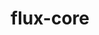 ---
title: "flux-core"
layout: cache
categories: [package, develop]
meta: {"compilers": ["gcc@11.4.0", "gcc@7.5.0", "intel-oneapi-compilers@2025.1.0"], "num_specs": 146, "num_specs_by_stack": {"e4s-neoverse-v2": 43, "e4s-oneapi": 23, "radiuss": 21, "root": 146}, "oss": ["ubuntu18.04", "ubuntu22.04"], "platforms": ["linux"], "stacks": ["e4s-neoverse-v2", "e4s-oneapi", "radiuss", "root"], "targets": ["neoverse_v2", "x86_64_v3"], "versions": ["0.67.0", "0.73.0"]}
spec_details: [{"compiler": "gcc@7.5.0", "hash": "36drjcmnqvcwl3leoaxb6fqsup5ztoaw", "os": "ubuntu18.04", "platform": "linux", "size": "-", "stacks": ["radiuss", "root"], "target": "x86_64_v3", "variants": ["build_system=autotools", "~cuda", "~docs", "~security"], "versions": ["0.73.0"]}, {"compiler": "intel-oneapi-compilers@2025.1.0", "hash": "3e2woq3dtxet4jrhaxc2lbra5635wmp7", "os": "ubuntu22.04", "platform": "linux", "size": "-", "stacks": ["e4s-oneapi", "root"], "target": "x86_64_v3", "variants": ["build_system=autotools", "~cuda", "~docs", "~security"], "versions": ["0.73.0"]}, {"compiler": "gcc@11.4.0", "hash": "3gmo434ic75jkuehut3kya5m23fywohe", "os": "ubuntu22.04", "platform": "linux", "size": "-", "stacks": ["e4s-neoverse-v2", "root"], "target": "neoverse_v2", "variants": ["build_system=autotools", "~cuda", "~docs", "~security"], "versions": ["0.67.0"]}, {"compiler": "gcc@7.5.0", "hash": "3lrxhfabhxw4qroyquy7jocimnsfurzv", "os": "ubuntu18.04", "platform": "linux", "size": "-", "stacks": ["radiuss", "root"], "target": "x86_64_v3", "variants": ["build_system=autotools", "~cuda", "~docs", "~security"], "versions": ["0.73.0"]}, {"compiler": "gcc@11.4.0", "hash": "3lveb4xjgemgldgux7vkmmlkuzqaoq6q", "os": "ubuntu22.04", "platform": "linux", "size": "-", "stacks": ["root"], "target": "x86_64_v3", "variants": ["build_system=autotools", "~cuda", "~docs", "~security"], "versions": ["0.73.0"]}, {"compiler": "gcc@11.4.0", "hash": "3srimfy3fcghbafdqdqnn7nnsntsa33y", "os": "ubuntu22.04", "platform": "linux", "size": "-", "stacks": ["root"], "target": "x86_64_v3", "variants": ["build_system=autotools", "+cuda", "~docs", "~security"], "versions": ["0.73.0"]}, {"compiler": "gcc@7.5.0", "hash": "3ymx4ymo53tf7lsawz7zluocqtllscfm", "os": "ubuntu18.04", "platform": "linux", "size": "-", "stacks": ["radiuss", "root"], "target": "x86_64_v3", "variants": ["build_system=autotools", "~cuda", "~docs", "~security"], "versions": ["0.73.0"]}, {"compiler": "gcc@7.5.0", "hash": "3yxuybqw2rpggtc4u63az7bs6dtph7xg", "os": "ubuntu18.04", "platform": "linux", "size": "-", "stacks": ["radiuss", "root"], "target": "x86_64_v3", "variants": ["build_system=autotools", "~cuda", "~docs", "~security"], "versions": ["0.67.0"]}, {"compiler": "gcc@11.4.0", "hash": "44lgraibinadorr57i4x4ln2xf2jqt7k", "os": "ubuntu22.04", "platform": "linux", "size": "-", "stacks": ["root"], "target": "x86_64_v3", "variants": ["build_system=autotools", "~cuda", "~docs", "~security"], "versions": ["0.67.0"]}, {"compiler": "gcc@11.4.0", "hash": "4brbmazvocknk3ggdss2fm2fd4rpp6d4", "os": "ubuntu22.04", "platform": "linux", "size": "-", "stacks": ["e4s-neoverse-v2", "root"], "target": "neoverse_v2", "variants": ["build_system=autotools", "~cuda", "~docs", "~security"], "versions": ["0.67.0"]}, {"compiler": "intel-oneapi-compilers@2025.1.0", "hash": "4myoymcr32heowqhs67j4f2mrdysj3ye", "os": "ubuntu22.04", "platform": "linux", "size": "-", "stacks": ["e4s-oneapi", "root"], "target": "x86_64_v3", "variants": ["build_system=autotools", "~cuda", "~docs", "~security"], "versions": ["0.73.0"]}, {"compiler": "gcc@7.5.0", "hash": "4nq4oifqdijy4m3dmatfkmkai6vewi4g", "os": "ubuntu18.04", "platform": "linux", "size": "-", "stacks": ["radiuss", "root"], "target": "x86_64_v3", "variants": ["build_system=autotools", "~cuda", "~docs", "~security"], "versions": ["0.73.0"]}, {"compiler": "gcc@11.4.0", "hash": "4viksr53dgp4i4uvoqi4rjimp374auzf", "os": "ubuntu22.04", "platform": "linux", "size": "-", "stacks": ["e4s-neoverse-v2", "root"], "target": "neoverse_v2", "variants": ["build_system=autotools", "~cuda", "~docs", "~security"], "versions": ["0.67.0"]}, {"compiler": "gcc@11.4.0", "hash": "57pe5efrmwiferoyobbcssp23ukbvktj", "os": "ubuntu22.04", "platform": "linux", "size": "-", "stacks": ["root"], "target": "x86_64_v3", "variants": ["build_system=autotools", "~cuda", "~docs", "~security"], "versions": ["0.73.0"]}, {"compiler": "gcc@7.5.0", "hash": "5i6fhf4lsb75lsdmuegqq4dpmay3jvcx", "os": "ubuntu18.04", "platform": "linux", "size": "-", "stacks": ["radiuss", "root"], "target": "x86_64_v3", "variants": ["build_system=autotools", "~cuda", "~docs", "~security"], "versions": ["0.73.0"]}, {"compiler": "gcc@11.4.0", "hash": "5pag7gbztz4qrefvqw5tl7k2fmw34kox", "os": "ubuntu22.04", "platform": "linux", "size": "-", "stacks": ["e4s-neoverse-v2", "root"], "target": "neoverse_v2", "variants": ["build_system=autotools", "+cuda", "~docs", "~security"], "versions": ["0.73.0"]}, {"compiler": "intel-oneapi-compilers@2025.1.0", "hash": "5pz4d2ykyc7zto5w6dz55tq5ciwts3j6", "os": "ubuntu22.04", "platform": "linux", "size": "-", "stacks": ["e4s-oneapi", "root"], "target": "x86_64_v3", "variants": ["build_system=autotools", "~cuda", "~docs", "~security"], "versions": ["0.67.0"]}, {"compiler": "gcc@11.4.0", "hash": "65vx2np2bvdj5urb7nodyo5n4nehbjst", "os": "ubuntu22.04", "platform": "linux", "size": "-", "stacks": ["e4s-neoverse-v2", "root"], "target": "neoverse_v2", "variants": ["build_system=autotools", "~cuda", "~docs", "~security"], "versions": ["0.67.0"]}, {"compiler": "gcc@11.4.0", "hash": "67hgjyr36p5nmfgk6llx7v3urm5yhhrn", "os": "ubuntu22.04", "platform": "linux", "size": "-", "stacks": ["root"], "target": "x86_64_v3", "variants": ["build_system=autotools", "~cuda", "~docs", "~security"], "versions": ["0.73.0"]}, {"compiler": "gcc@11.4.0", "hash": "6uictk2ax7aigwuar22sp3fki3b35weo", "os": "ubuntu22.04", "platform": "linux", "size": "-", "stacks": ["e4s-neoverse-v2", "root"], "target": "neoverse_v2", "variants": ["build_system=autotools", "~cuda", "~docs", "~security"], "versions": ["0.67.0"]}, {"compiler": "gcc@11.4.0", "hash": "7droiuvyrk55jfz34zrxpsqbdhaaxwzs", "os": "ubuntu22.04", "platform": "linux", "size": "-", "stacks": ["root"], "target": "x86_64_v3", "variants": ["build_system=autotools", "~cuda", "~docs", "~security"], "versions": ["0.73.0"]}, {"compiler": "gcc@7.5.0", "hash": "7jz6bjkjqyqo2yyu4f7oti4rqnykrngr", "os": "ubuntu18.04", "platform": "linux", "size": "-", "stacks": ["radiuss", "root"], "target": "x86_64_v3", "variants": ["build_system=autotools", "~cuda", "~docs", "~security"], "versions": ["0.67.0"]}, {"compiler": "gcc@11.4.0", "hash": "7qdaj2cpxpk3eyraj3njxzmhsdjmn7ts", "os": "ubuntu22.04", "platform": "linux", "size": "-", "stacks": ["root"], "target": "x86_64_v3", "variants": ["build_system=autotools", "~cuda", "~docs", "~security"], "versions": ["0.73.0"]}, {"compiler": "gcc@11.4.0", "hash": "7rofo5gxzmjrutl34jazqaddqtxa55dn", "os": "ubuntu22.04", "platform": "linux", "size": "-", "stacks": ["e4s-neoverse-v2", "root"], "target": "neoverse_v2", "variants": ["build_system=autotools", "~cuda", "~docs", "~security"], "versions": ["0.67.0"]}, {"compiler": "gcc@11.4.0", "hash": "al7vpkaqxt3sxjzu6kx4rksztp3gi3yf", "os": "ubuntu22.04", "platform": "linux", "size": "-", "stacks": ["e4s-neoverse-v2", "root"], "target": "neoverse_v2", "variants": ["build_system=autotools", "+cuda", "~docs", "~security"], "versions": ["0.73.0"]}, {"compiler": "gcc@11.4.0", "hash": "aqxs7dryfmdnwbmlyvo5fqc3i3a6gaei", "os": "ubuntu22.04", "platform": "linux", "size": "-", "stacks": ["root"], "target": "x86_64_v3", "variants": ["build_system=autotools", "~cuda", "~docs", "~security"], "versions": ["0.67.0"]}, {"compiler": "gcc@11.4.0", "hash": "arimwocscnkbuyjq7ubv3g25t23cc2ql", "os": "ubuntu22.04", "platform": "linux", "size": "-", "stacks": ["root"], "target": "x86_64_v3", "variants": ["build_system=autotools", "+cuda", "~docs", "~security"], "versions": ["0.73.0"]}, {"compiler": "gcc@7.5.0", "hash": "b7lc7mprjfmurmc4nuponwyyptagbokx", "os": "ubuntu18.04", "platform": "linux", "size": "-", "stacks": ["radiuss", "root"], "target": "x86_64_v3", "variants": ["build_system=autotools", "~cuda", "~docs", "~security"], "versions": ["0.73.0"]}, {"compiler": "gcc@11.4.0", "hash": "bf7jsqeiwemrjok3os22d36ortdc2von", "os": "ubuntu22.04", "platform": "linux", "size": "-", "stacks": ["root"], "target": "x86_64_v3", "variants": ["build_system=autotools", "+cuda", "~docs", "~security"], "versions": ["0.73.0"]}, {"compiler": "intel-oneapi-compilers@2025.1.0", "hash": "bzmbkanlxkc6izx5uumu27v3u7cis2iz", "os": "ubuntu22.04", "platform": "linux", "size": "-", "stacks": ["e4s-oneapi", "root"], "target": "x86_64_v3", "variants": ["build_system=autotools", "~cuda", "~docs", "~security"], "versions": ["0.73.0"]}, {"compiler": "gcc@11.4.0", "hash": "c7fmkwbqvno7x3nzwnhjk4nwjedc6iyi", "os": "ubuntu22.04", "platform": "linux", "size": "-", "stacks": ["root"], "target": "x86_64_v3", "variants": ["build_system=autotools", "~cuda", "~docs", "~security"], "versions": ["0.73.0"]}, {"compiler": "intel-oneapi-compilers@2025.1.0", "hash": "ceoihals4gs6cb43fjnh4j6w4oib3oos", "os": "ubuntu22.04", "platform": "linux", "size": "-", "stacks": ["e4s-oneapi", "root"], "target": "x86_64_v3", "variants": ["build_system=autotools", "~cuda", "~docs", "~security"], "versions": ["0.67.0"]}, {"compiler": "gcc@11.4.0", "hash": "cp7i4rhl2wnsuobmonhal46b65ruvyfj", "os": "ubuntu22.04", "platform": "linux", "size": "-", "stacks": ["e4s-neoverse-v2", "root"], "target": "neoverse_v2", "variants": ["build_system=autotools", "+cuda", "~docs", "~security"], "versions": ["0.73.0"]}, {"compiler": "intel-oneapi-compilers@2025.1.0", "hash": "ctp7v2jizq2zantr3u4cq7on2whgjime", "os": "ubuntu22.04", "platform": "linux", "size": "-", "stacks": ["e4s-oneapi", "root"], "target": "x86_64_v3", "variants": ["build_system=autotools", "~cuda", "~docs", "~security"], "versions": ["0.73.0"]}, {"compiler": "gcc@11.4.0", "hash": "cvowkw33d3gnb5bb55cvd7vd7h6ha75v", "os": "ubuntu22.04", "platform": "linux", "size": "-", "stacks": ["e4s-neoverse-v2", "root"], "target": "neoverse_v2", "variants": ["build_system=autotools", "+cuda", "~docs", "~security"], "versions": ["0.73.0"]}, {"compiler": "gcc@11.4.0", "hash": "cwlpnitx6xzbiqfw5bkk4e6habgec4lq", "os": "ubuntu22.04", "platform": "linux", "size": "-", "stacks": ["e4s-neoverse-v2", "root"], "target": "neoverse_v2", "variants": ["build_system=autotools", "+cuda", "~docs", "~security"], "versions": ["0.73.0"]}, {"compiler": "gcc@11.4.0", "hash": "cxaiefmm7naf674xomemz5wvwsjt7nhw", "os": "ubuntu22.04", "platform": "linux", "size": "-", "stacks": ["e4s-neoverse-v2", "root"], "target": "neoverse_v2", "variants": ["build_system=autotools", "+cuda", "~docs", "~security"], "versions": ["0.73.0"]}, {"compiler": "intel-oneapi-compilers@2025.1.0", "hash": "czckzx6upk67hidldp52rvhnnt5uqhqt", "os": "ubuntu22.04", "platform": "linux", "size": "-", "stacks": ["e4s-oneapi", "root"], "target": "x86_64_v3", "variants": ["build_system=autotools", "~cuda", "~docs", "~security"], "versions": ["0.73.0"]}, {"compiler": "gcc@11.4.0", "hash": "d4uckkchavhfm4jxdi34ixlzdxvypuxt", "os": "ubuntu22.04", "platform": "linux", "size": "-", "stacks": ["root"], "target": "x86_64_v3", "variants": ["build_system=autotools", "~cuda", "~docs", "~security"], "versions": ["0.73.0"]}, {"compiler": "gcc@11.4.0", "hash": "dljcp4th3ftmjsctd5elshq6al5b7ads", "os": "ubuntu22.04", "platform": "linux", "size": "-", "stacks": ["e4s-neoverse-v2", "root"], "target": "neoverse_v2", "variants": ["build_system=autotools", "+cuda", "~docs", "~security"], "versions": ["0.73.0"]}, {"compiler": "gcc@7.5.0", "hash": "dlrze3esc7qg6amr3dgpkzx3ejr45zo7", "os": "ubuntu18.04", "platform": "linux", "size": "-", "stacks": ["radiuss", "root"], "target": "x86_64_v3", "variants": ["build_system=autotools", "~cuda", "~docs", "~security"], "versions": ["0.73.0"]}, {"compiler": "gcc@11.4.0", "hash": "dvgurbniydjvq7erivhwohg625pq4a63", "os": "ubuntu22.04", "platform": "linux", "size": "-", "stacks": ["root"], "target": "x86_64_v3", "variants": ["build_system=autotools", "+cuda", "~docs", "~security"], "versions": ["0.73.0"]}, {"compiler": "gcc@11.4.0", "hash": "dyvsxpq2zc66xegloik3s6usjumtq67t", "os": "ubuntu22.04", "platform": "linux", "size": "-", "stacks": ["e4s-neoverse-v2", "root"], "target": "neoverse_v2", "variants": ["build_system=autotools", "+cuda", "~docs", "~security"], "versions": ["0.73.0"]}, {"compiler": "gcc@11.4.0", "hash": "dzqgtuynllusyfxrs6ckbnoeir622o7e", "os": "ubuntu22.04", "platform": "linux", "size": "-", "stacks": ["root"], "target": "x86_64_v3", "variants": ["build_system=autotools", "~cuda", "~docs", "~security"], "versions": ["0.73.0"]}, {"compiler": "intel-oneapi-compilers@2025.1.0", "hash": "e52ysoejag3mmcgvuzwg2grluu2mzult", "os": "ubuntu22.04", "platform": "linux", "size": "-", "stacks": ["e4s-oneapi", "root"], "target": "x86_64_v3", "variants": ["build_system=autotools", "~cuda", "~docs", "~security"], "versions": ["0.73.0"]}, {"compiler": "gcc@11.4.0", "hash": "e5rpgm56mgwczmxpyvr2opwpfo7m6erw", "os": "ubuntu22.04", "platform": "linux", "size": "-", "stacks": ["root"], "target": "x86_64_v3", "variants": ["build_system=autotools", "~cuda", "~docs", "~security"], "versions": ["0.67.0"]}, {"compiler": "gcc@11.4.0", "hash": "eeommtgawexwuons3bgfjscstqeqmai4", "os": "ubuntu22.04", "platform": "linux", "size": "-", "stacks": ["e4s-neoverse-v2", "root"], "target": "neoverse_v2", "variants": ["build_system=autotools", "+cuda", "~docs", "~security"], "versions": ["0.67.0"]}, {"compiler": "intel-oneapi-compilers@2025.1.0", "hash": "erygqhkndr6h4zbzhhzcmfhjuvjwiakr", "os": "ubuntu22.04", "platform": "linux", "size": "-", "stacks": ["e4s-oneapi", "root"], "target": "x86_64_v3", "variants": ["build_system=autotools", "~cuda", "~docs", "~security"], "versions": ["0.73.0"]}, {"compiler": "gcc@11.4.0", "hash": "fvmsgn22qsdo5yedqq7szxbj5jvcbxlw", "os": "ubuntu22.04", "platform": "linux", "size": "-", "stacks": ["root"], "target": "x86_64_v3", "variants": ["build_system=autotools", "~cuda", "~docs", "~security"], "versions": ["0.67.0"]}, {"compiler": "gcc@11.4.0", "hash": "g2sudm2igzg3lhl7mc7rrqk7ypq4rptm", "os": "ubuntu22.04", "platform": "linux", "size": "-", "stacks": ["root"], "target": "x86_64_v3", "variants": ["build_system=autotools", "~cuda", "~docs", "~security"], "versions": ["0.67.0"]}, {"compiler": "gcc@11.4.0", "hash": "g5kapq6vxiqj3u5erjtpazeid6r6wdkp", "os": "ubuntu22.04", "platform": "linux", "size": "-", "stacks": ["e4s-neoverse-v2", "root"], "target": "neoverse_v2", "variants": ["build_system=autotools", "+cuda", "~docs", "~security"], "versions": ["0.73.0"]}, {"compiler": "gcc@7.5.0", "hash": "g5zz3ovcw44wty5khntzon6y6na4zy23", "os": "ubuntu18.04", "platform": "linux", "size": "-", "stacks": ["radiuss", "root"], "target": "x86_64_v3", "variants": ["build_system=autotools", "~cuda", "~docs", "~security"], "versions": ["0.73.0"]}, {"compiler": "gcc@11.4.0", "hash": "gnyldryohu25ie2opkkvqlp2hqt3piir", "os": "ubuntu22.04", "platform": "linux", "size": "-", "stacks": ["root"], "target": "x86_64_v3", "variants": ["build_system=autotools", "~cuda", "~docs", "~security"], "versions": ["0.73.0"]}, {"compiler": "gcc@11.4.0", "hash": "gqsd5xkzkksbcncfpfotadgvp5ayjcdb", "os": "ubuntu22.04", "platform": "linux", "size": "-", "stacks": ["root"], "target": "x86_64_v3", "variants": ["build_system=autotools", "~cuda", "~docs", "~security"], "versions": ["0.73.0"]}, {"compiler": "gcc@11.4.0", "hash": "h7x3hgaq2ldvn2rqxu2jymips3kspyfb", "os": "ubuntu22.04", "platform": "linux", "size": "-", "stacks": ["e4s-neoverse-v2", "root"], "target": "neoverse_v2", "variants": ["build_system=autotools", "~cuda", "~docs", "~security"], "versions": ["0.67.0"]}, {"compiler": "gcc@11.4.0", "hash": "hergf5zya4g6ink7mqredr4vd5nxrvcz", "os": "ubuntu22.04", "platform": "linux", "size": "-", "stacks": ["root"], "target": "x86_64_v3", "variants": ["build_system=autotools", "+cuda", "~docs", "~security"], "versions": ["0.73.0"]}, {"compiler": "gcc@11.4.0", "hash": "hlnpiokqnrvnurvli5kyewyj3ht6zeuh", "os": "ubuntu22.04", "platform": "linux", "size": "-", "stacks": ["e4s-neoverse-v2", "root"], "target": "neoverse_v2", "variants": ["build_system=autotools", "+cuda", "~docs", "~security"], "versions": ["0.73.0"]}, {"compiler": "gcc@11.4.0", "hash": "hmfh37oit3e446cei5fxqxvecqi7l6vl", "os": "ubuntu22.04", "platform": "linux", "size": "-", "stacks": ["root"], "target": "x86_64_v3", "variants": ["build_system=autotools", "~cuda", "~docs", "~security"], "versions": ["0.67.0"]}, {"compiler": "gcc@11.4.0", "hash": "hn6makxxhiiiviq44lphgdwuqyklitoe", "os": "ubuntu22.04", "platform": "linux", "size": "-", "stacks": ["root"], "target": "x86_64_v3", "variants": ["build_system=autotools", "+cuda", "~docs", "~security"], "versions": ["0.73.0"]}, {"compiler": "gcc@11.4.0", "hash": "hxbr2o4mftvgpydur7ejj3foof325puk", "os": "ubuntu22.04", "platform": "linux", "size": "-", "stacks": ["e4s-neoverse-v2", "root"], "target": "neoverse_v2", "variants": ["build_system=autotools", "~cuda", "~docs", "~security"], "versions": ["0.67.0"]}, {"compiler": "gcc@11.4.0", "hash": "iduaomtse75sdypj5u73zdiwztf4zwng", "os": "ubuntu22.04", "platform": "linux", "size": "-", "stacks": ["root"], "target": "x86_64_v3", "variants": ["build_system=autotools", "~cuda", "~docs", "~security"], "versions": ["0.73.0"]}, {"compiler": "gcc@11.4.0", "hash": "iglfo5bwiyurzkcoosvyusrb6dpecowt", "os": "ubuntu22.04", "platform": "linux", "size": "-", "stacks": ["e4s-neoverse-v2", "root"], "target": "neoverse_v2", "variants": ["build_system=autotools", "~cuda", "~docs", "~security"], "versions": ["0.67.0"]}, {"compiler": "gcc@11.4.0", "hash": "ijavv46ybtdncyyhm4ozrj2ifkb2jhmv", "os": "ubuntu22.04", "platform": "linux", "size": "-", "stacks": ["e4s-neoverse-v2", "root"], "target": "neoverse_v2", "variants": ["build_system=autotools", "~cuda", "~docs", "~security"], "versions": ["0.67.0"]}, {"compiler": "gcc@11.4.0", "hash": "il7rszsdsewgl2rkmwozgj7fvaxscauu", "os": "ubuntu22.04", "platform": "linux", "size": "-", "stacks": ["e4s-neoverse-v2", "root"], "target": "neoverse_v2", "variants": ["build_system=autotools", "+cuda", "~docs", "~security"], "versions": ["0.67.0"]}, {"compiler": "gcc@11.4.0", "hash": "isz2jxwr5muk5itpmdznnrfxkt7woutu", "os": "ubuntu22.04", "platform": "linux", "size": "-", "stacks": ["e4s-neoverse-v2", "root"], "target": "neoverse_v2", "variants": ["build_system=autotools", "+cuda", "~docs", "~security"], "versions": ["0.73.0"]}, {"compiler": "gcc@11.4.0", "hash": "jchv2aqo7kmq5nn3ajjkubzytiqo2tdm", "os": "ubuntu22.04", "platform": "linux", "size": "-", "stacks": ["e4s-neoverse-v2", "root"], "target": "neoverse_v2", "variants": ["build_system=autotools", "~cuda", "~docs", "~security"], "versions": ["0.67.0"]}, {"compiler": "gcc@11.4.0", "hash": "jqilnna77s2ekewb3ccu6wjfh2wgb6k3", "os": "ubuntu22.04", "platform": "linux", "size": "-", "stacks": ["e4s-neoverse-v2", "root"], "target": "neoverse_v2", "variants": ["build_system=autotools", "~cuda", "~docs", "~security"], "versions": ["0.67.0"]}, {"compiler": "gcc@11.4.0", "hash": "jw67mlnkjwtyigs7i6q3z6yuna2x24wp", "os": "ubuntu22.04", "platform": "linux", "size": "-", "stacks": ["root"], "target": "x86_64_v3", "variants": ["build_system=autotools", "+cuda", "~docs", "~security"], "versions": ["0.73.0"]}, {"compiler": "gcc@7.5.0", "hash": "jwayabmwzmzaoofqdespyhejth2kpt53", "os": "ubuntu18.04", "platform": "linux", "size": "-", "stacks": ["radiuss", "root"], "target": "x86_64_v3", "variants": ["build_system=autotools", "~cuda", "~docs", "~security"], "versions": ["0.73.0"]}, {"compiler": "intel-oneapi-compilers@2025.1.0", "hash": "ka6ttletljjf2vnpr7rvzrwtuzxcuuxa", "os": "ubuntu22.04", "platform": "linux", "size": "-", "stacks": ["e4s-oneapi", "root"], "target": "x86_64_v3", "variants": ["build_system=autotools", "~cuda", "~docs", "~security"], "versions": ["0.73.0"]}, {"compiler": "gcc@11.4.0", "hash": "kchyw26gojw36sv7uc34ldjrgafezlpw", "os": "ubuntu22.04", "platform": "linux", "size": "-", "stacks": ["e4s-neoverse-v2", "root"], "target": "neoverse_v2", "variants": ["build_system=autotools", "~cuda", "~docs", "~security"], "versions": ["0.67.0"]}, {"compiler": "gcc@11.4.0", "hash": "kpgtcalsi3rvha36pbrxvtpdyrb2pmfp", "os": "ubuntu22.04", "platform": "linux", "size": "-", "stacks": ["e4s-neoverse-v2", "root"], "target": "neoverse_v2", "variants": ["build_system=autotools", "+cuda", "~docs", "~security"], "versions": ["0.67.0"]}, {"compiler": "gcc@11.4.0", "hash": "krqjcijuvsae3fy5g762oglcoembln5u", "os": "ubuntu22.04", "platform": "linux", "size": "-", "stacks": ["root"], "target": "x86_64_v3", "variants": ["build_system=autotools", "+cuda", "~docs", "~security"], "versions": ["0.73.0"]}, {"compiler": "gcc@11.4.0", "hash": "ksdpm2enhzmcfhmyeudjgkqobgoofkhn", "os": "ubuntu22.04", "platform": "linux", "size": "-", "stacks": ["root"], "target": "x86_64_v3", "variants": ["build_system=autotools", "~cuda", "~docs", "~security"], "versions": ["0.67.0"]}, {"compiler": "gcc@7.5.0", "hash": "kvgod6m3fpmg7g757gqme2ocfysapp4y", "os": "ubuntu18.04", "platform": "linux", "size": "-", "stacks": ["radiuss", "root"], "target": "x86_64_v3", "variants": ["build_system=autotools", "~cuda", "~docs", "~security"], "versions": ["0.73.0"]}, {"compiler": "intel-oneapi-compilers@2025.1.0", "hash": "l75dpyys5ir4vm4zawecokgv6wtm53id", "os": "ubuntu22.04", "platform": "linux", "size": "-", "stacks": ["e4s-oneapi", "root"], "target": "x86_64_v3", "variants": ["build_system=autotools", "~cuda", "~docs", "~security"], "versions": ["0.73.0"]}, {"compiler": "intel-oneapi-compilers@2025.1.0", "hash": "ldfdr5ksgivgivyr7ojdaybaeumntmty", "os": "ubuntu22.04", "platform": "linux", "size": "-", "stacks": ["e4s-oneapi", "root"], "target": "x86_64_v3", "variants": ["build_system=autotools", "~cuda", "~docs", "~security"], "versions": ["0.73.0"]}, {"compiler": "gcc@7.5.0", "hash": "lka7hiqfr765osx7lehcwf7yufa2554n", "os": "ubuntu18.04", "platform": "linux", "size": "-", "stacks": ["radiuss", "root"], "target": "x86_64_v3", "variants": ["build_system=autotools", "~cuda", "~docs", "~security"], "versions": ["0.73.0"]}, {"compiler": "gcc@11.4.0", "hash": "lkkrc7k2rdzzj2tghavv7ae6g5tgohb4", "os": "ubuntu22.04", "platform": "linux", "size": "-", "stacks": ["e4s-neoverse-v2", "root"], "target": "neoverse_v2", "variants": ["build_system=autotools", "+cuda", "~docs", "~security"], "versions": ["0.73.0"]}, {"compiler": "gcc@11.4.0", "hash": "lvm36wi57dwrgljifxu46uyvh3quiwke", "os": "ubuntu22.04", "platform": "linux", "size": "-", "stacks": ["root"], "target": "x86_64_v3", "variants": ["build_system=autotools", "+cuda", "~docs", "~security"], "versions": ["0.73.0"]}, {"compiler": "gcc@7.5.0", "hash": "lwyyvc5qpjj3iwoufneqsoldmaqwdszy", "os": "ubuntu18.04", "platform": "linux", "size": "-", "stacks": ["radiuss", "root"], "target": "x86_64_v3", "variants": ["build_system=autotools", "~cuda", "~docs", "~security"], "versions": ["0.73.0"]}, {"compiler": "gcc@11.4.0", "hash": "m3wbknmtkztaclfbh3auvdd2pyxpt5uk", "os": "ubuntu22.04", "platform": "linux", "size": "-", "stacks": ["e4s-neoverse-v2", "root"], "target": "neoverse_v2", "variants": ["build_system=autotools", "~cuda", "~docs", "~security"], "versions": ["0.67.0"]}, {"compiler": "gcc@11.4.0", "hash": "mgrnnawzzlctpx64urycdmb4inomjfuw", "os": "ubuntu22.04", "platform": "linux", "size": "-", "stacks": ["e4s-neoverse-v2", "root"], "target": "neoverse_v2", "variants": ["build_system=autotools", "+cuda", "~docs", "~security"], "versions": ["0.73.0"]}, {"compiler": "gcc@11.4.0", "hash": "mquxycikeafhkoqcxodvvzqrc3syds6v", "os": "ubuntu22.04", "platform": "linux", "size": "-", "stacks": ["root"], "target": "x86_64_v3", "variants": ["build_system=autotools", "~cuda", "~docs", "~security"], "versions": ["0.67.0"]}, {"compiler": "gcc@11.4.0", "hash": "mvbjyx6s2wfd4tngkmynwejz2r5bt3gy", "os": "ubuntu22.04", "platform": "linux", "size": "-", "stacks": ["root"], "target": "x86_64_v3", "variants": ["build_system=autotools", "~cuda", "~docs", "~security"], "versions": ["0.67.0"]}, {"compiler": "gcc@11.4.0", "hash": "n7xzkg727rw7xykxzyq7p3v2mlogbpg4", "os": "ubuntu22.04", "platform": "linux", "size": "-", "stacks": ["e4s-neoverse-v2", "root"], "target": "neoverse_v2", "variants": ["build_system=autotools", "~cuda", "~docs", "~security"], "versions": ["0.67.0"]}, {"compiler": "gcc@11.4.0", "hash": "nfgtfedzvvs2q7wxmfidtxagoztdbmpl", "os": "ubuntu22.04", "platform": "linux", "size": "-", "stacks": ["e4s-neoverse-v2", "root"], "target": "neoverse_v2", "variants": ["build_system=autotools", "~cuda", "~docs", "~security"], "versions": ["0.67.0"]}, {"compiler": "intel-oneapi-compilers@2025.1.0", "hash": "nfwc6kdbdeyrzsnqudmhyszqcu3rczcx", "os": "ubuntu22.04", "platform": "linux", "size": "-", "stacks": ["e4s-oneapi", "root"], "target": "x86_64_v3", "variants": ["build_system=autotools", "~cuda", "~docs", "~security"], "versions": ["0.73.0"]}, {"compiler": "gcc@11.4.0", "hash": "nir4zlgp3z6u2jdiz5pmyp752ywibu2t", "os": "ubuntu22.04", "platform": "linux", "size": "-", "stacks": ["root"], "target": "x86_64_v3", "variants": ["build_system=autotools", "+cuda", "~docs", "~security"], "versions": ["0.67.0"]}, {"compiler": "gcc@7.5.0", "hash": "nlufnzb7slk57od7zvogfp4eyjiles4f", "os": "ubuntu18.04", "platform": "linux", "size": "-", "stacks": ["radiuss", "root"], "target": "x86_64_v3", "variants": ["build_system=autotools", "~cuda", "~docs", "~security"], "versions": ["0.73.0"]}, {"compiler": "gcc@11.4.0", "hash": "ohrvqs4othaxzp2nxsd43fur377b3pk6", "os": "ubuntu22.04", "platform": "linux", "size": "-", "stacks": ["root"], "target": "x86_64_v3", "variants": ["build_system=autotools", "~cuda", "~docs", "~security"], "versions": ["0.67.0"]}, {"compiler": "intel-oneapi-compilers@2025.1.0", "hash": "ojrjf46bjytabeebwl7lfxrz5qzk7u2r", "os": "ubuntu22.04", "platform": "linux", "size": "-", "stacks": ["e4s-oneapi", "root"], "target": "x86_64_v3", "variants": ["build_system=autotools", "~cuda", "~docs", "~security"], "versions": ["0.73.0"]}, {"compiler": "gcc@11.4.0", "hash": "os5tdwrkakchp2bftayjruqtkkluejqg", "os": "ubuntu22.04", "platform": "linux", "size": "-", "stacks": ["root"], "target": "x86_64_v3", "variants": ["build_system=autotools", "+cuda", "~docs", "~security"], "versions": ["0.73.0"]}, {"compiler": "gcc@11.4.0", "hash": "oscer2qhqdns6gk7pkxc6ir3wwygjhca", "os": "ubuntu22.04", "platform": "linux", "size": "-", "stacks": ["root"], "target": "x86_64_v3", "variants": ["build_system=autotools", "~cuda", "~docs", "~security"], "versions": ["0.73.0"]}, {"compiler": "gcc@11.4.0", "hash": "otzwocxggwvuicwojum4kb3h63lhjyha", "os": "ubuntu22.04", "platform": "linux", "size": "-", "stacks": ["root"], "target": "x86_64_v3", "variants": ["build_system=autotools", "+cuda", "~docs", "~security"], "versions": ["0.73.0"]}, {"compiler": "gcc@11.4.0", "hash": "ozmwsqph7f2rfuednppw56ob2rxuvhtb", "os": "ubuntu22.04", "platform": "linux", "size": "-", "stacks": ["e4s-neoverse-v2", "root"], "target": "neoverse_v2", "variants": ["build_system=autotools", "+cuda", "~docs", "~security"], "versions": ["0.73.0"]}, {"compiler": "gcc@11.4.0", "hash": "pjqi7jsxdrtgutx53jqcck6z4xv5ptzf", "os": "ubuntu22.04", "platform": "linux", "size": "-", "stacks": ["e4s-neoverse-v2", "root"], "target": "neoverse_v2", "variants": ["build_system=autotools", "~cuda", "~docs", "~security"], "versions": ["0.67.0"]}, {"compiler": "gcc@11.4.0", "hash": "pkpwhh77hrwfiefgfnz7yvamk2ppq74w", "os": "ubuntu22.04", "platform": "linux", "size": "-", "stacks": ["root"], "target": "x86_64_v3", "variants": ["build_system=autotools", "~cuda", "~docs", "~security"], "versions": ["0.67.0"]}, {"compiler": "gcc@11.4.0", "hash": "prnpnowjfzlfc26snnkyzc5a5iycpvdr", "os": "ubuntu22.04", "platform": "linux", "size": "-", "stacks": ["root"], "target": "x86_64_v3", "variants": ["build_system=autotools", "+cuda", "~docs", "~security"], "versions": ["0.73.0"]}, {"compiler": "gcc@11.4.0", "hash": "pwelkmipm36gdd3fdcovl7llvxpsheom", "os": "ubuntu22.04", "platform": "linux", "size": "-", "stacks": ["root"], "target": "x86_64_v3", "variants": ["build_system=autotools", "~cuda", "~docs", "~security"], "versions": ["0.67.0"]}, {"compiler": "intel-oneapi-compilers@2025.1.0", "hash": "q4wc6wxkgajrjcutjxevl3sn4j422rbe", "os": "ubuntu22.04", "platform": "linux", "size": "-", "stacks": ["e4s-oneapi", "root"], "target": "x86_64_v3", "variants": ["build_system=autotools", "~cuda", "~docs", "~security"], "versions": ["0.73.0"]}, {"compiler": "gcc@7.5.0", "hash": "q7qznengmjeposh7bd3lu35lwacr7g3d", "os": "ubuntu18.04", "platform": "linux", "size": "-", "stacks": ["radiuss", "root"], "target": "x86_64_v3", "variants": ["build_system=autotools", "~cuda", "~docs", "~security"], "versions": ["0.73.0"]}, {"compiler": "gcc@11.4.0", "hash": "qchivxwk2w4kbas62yy5xj75i7syyxth", "os": "ubuntu22.04", "platform": "linux", "size": "-", "stacks": ["root"], "target": "x86_64_v3", "variants": ["build_system=autotools", "+cuda", "~docs", "~security"], "versions": ["0.73.0"]}, {"compiler": "gcc@11.4.0", "hash": "qittwvjuen7b6necvotbmf62auibewvq", "os": "ubuntu22.04", "platform": "linux", "size": "-", "stacks": ["root"], "target": "x86_64_v3", "variants": ["build_system=autotools", "~cuda", "~docs", "~security"], "versions": ["0.67.0"]}, {"compiler": "intel-oneapi-compilers@2025.1.0", "hash": "qlfho3u6se2rnkswlcegfs6t35kpmbqi", "os": "ubuntu22.04", "platform": "linux", "size": "-", "stacks": ["e4s-oneapi", "root"], "target": "x86_64_v3", "variants": ["build_system=autotools", "~cuda", "~docs", "~security"], "versions": ["0.73.0"]}, {"compiler": "gcc@11.4.0", "hash": "qrmk6bgukgrgk5vlfggj46nes7mdpfyl", "os": "ubuntu22.04", "platform": "linux", "size": "-", "stacks": ["root"], "target": "x86_64_v3", "variants": ["build_system=autotools", "~cuda", "~docs", "~security"], "versions": ["0.73.0"]}, {"compiler": "gcc@11.4.0", "hash": "qwl2rzp2sqpnp3zbt2cutbpgncu5ghzp", "os": "ubuntu22.04", "platform": "linux", "size": "-", "stacks": ["root"], "target": "x86_64_v3", "variants": ["build_system=autotools", "+cuda", "~docs", "~security"], "versions": ["0.73.0"]}, {"compiler": "gcc@7.5.0", "hash": "qyo47mhs2cpq2ynp7m7p7dakw2ngn5pb", "os": "ubuntu18.04", "platform": "linux", "size": "-", "stacks": ["radiuss", "root"], "target": "x86_64_v3", "variants": ["build_system=autotools", "~cuda", "~docs", "~security"], "versions": ["0.67.0"]}, {"compiler": "intel-oneapi-compilers@2025.1.0", "hash": "qzbucwhufvqwz7wzpsnazhps6hgqndlu", "os": "ubuntu22.04", "platform": "linux", "size": "-", "stacks": ["e4s-oneapi", "root"], "target": "x86_64_v3", "variants": ["build_system=autotools", "~cuda", "~docs", "~security"], "versions": ["0.67.0"]}, {"compiler": "intel-oneapi-compilers@2025.1.0", "hash": "r3hiz77mg4d35oo7keb4ahbj6pppptbw", "os": "ubuntu22.04", "platform": "linux", "size": "-", "stacks": ["e4s-oneapi", "root"], "target": "x86_64_v3", "variants": ["build_system=autotools", "~cuda", "~docs", "~security"], "versions": ["0.73.0"]}, {"compiler": "gcc@11.4.0", "hash": "rg7bxsdybhx2lzbao47xwyp3tcz7222l", "os": "ubuntu22.04", "platform": "linux", "size": "-", "stacks": ["root"], "target": "x86_64_v3", "variants": ["build_system=autotools", "~cuda", "~docs", "~security"], "versions": ["0.73.0"]}, {"compiler": "intel-oneapi-compilers@2025.1.0", "hash": "rr6updflh6yyeeet5efruq3jw4u5leie", "os": "ubuntu22.04", "platform": "linux", "size": "-", "stacks": ["e4s-oneapi", "root"], "target": "x86_64_v3", "variants": ["build_system=autotools", "~cuda", "~docs", "~security"], "versions": ["0.73.0"]}, {"compiler": "gcc@11.4.0", "hash": "rrvz4v46g2o2c7d3sxa4jjwamgj3wdky", "os": "ubuntu22.04", "platform": "linux", "size": "-", "stacks": ["root"], "target": "x86_64_v3", "variants": ["build_system=autotools", "+cuda", "~docs", "~security"], "versions": ["0.73.0"]}, {"compiler": "gcc@11.4.0", "hash": "sgiyuree3tj6j5q5pg63bkhvob7ux7mc", "os": "ubuntu22.04", "platform": "linux", "size": "-", "stacks": ["root"], "target": "x86_64_v3", "variants": ["build_system=autotools", "+cuda", "~docs", "~security"], "versions": ["0.67.0"]}, {"compiler": "intel-oneapi-compilers@2025.1.0", "hash": "slgtsvkxazsmzgbqk3llgw2wpqyvbozm", "os": "ubuntu22.04", "platform": "linux", "size": "-", "stacks": ["e4s-oneapi", "root"], "target": "x86_64_v3", "variants": ["build_system=autotools", "~cuda", "~docs", "~security"], "versions": ["0.73.0"]}, {"compiler": "gcc@11.4.0", "hash": "snafjio42vllduywbhlhyymmpspvdpwy", "os": "ubuntu22.04", "platform": "linux", "size": "-", "stacks": ["root"], "target": "x86_64_v3", "variants": ["build_system=autotools", "+cuda", "~docs", "~security"], "versions": ["0.73.0"]}, {"compiler": "gcc@7.5.0", "hash": "stq62mxmvozrsvjn4spgz4frxft74oku", "os": "ubuntu18.04", "platform": "linux", "size": "-", "stacks": ["radiuss", "root"], "target": "x86_64_v3", "variants": ["build_system=autotools", "~cuda", "~docs", "~security"], "versions": ["0.73.0"]}, {"compiler": "gcc@11.4.0", "hash": "sttfz34mzlaydzzvyrt53evaewj3ivuc", "os": "ubuntu22.04", "platform": "linux", "size": "-", "stacks": ["root"], "target": "x86_64_v3", "variants": ["build_system=autotools", "~cuda", "~docs", "~security"], "versions": ["0.67.0"]}, {"compiler": "gcc@7.5.0", "hash": "t4ahalqakk4dr64v7saszijucjk7ka7t", "os": "ubuntu18.04", "platform": "linux", "size": "-", "stacks": ["radiuss", "root"], "target": "x86_64_v3", "variants": ["build_system=autotools", "~cuda", "~docs", "~security"], "versions": ["0.73.0"]}, {"compiler": "gcc@11.4.0", "hash": "tak2swbt5dxyrhpkgjc7n6x7vwm3c6ds", "os": "ubuntu22.04", "platform": "linux", "size": "-", "stacks": ["root"], "target": "x86_64_v3", "variants": ["build_system=autotools", "~cuda", "~docs", "~security"], "versions": ["0.67.0"]}, {"compiler": "gcc@11.4.0", "hash": "taybdlgncddtoqwrnc23eajeje3miokf", "os": "ubuntu22.04", "platform": "linux", "size": "-", "stacks": ["e4s-neoverse-v2", "root"], "target": "neoverse_v2", "variants": ["build_system=autotools", "+cuda", "~docs", "~security"], "versions": ["0.73.0"]}, {"compiler": "gcc@11.4.0", "hash": "tiijywycvgacx2eg3svobqxb46zm57np", "os": "ubuntu22.04", "platform": "linux", "size": "-", "stacks": ["e4s-neoverse-v2", "root"], "target": "neoverse_v2", "variants": ["build_system=autotools", "~cuda", "~docs", "~security"], "versions": ["0.67.0"]}, {"compiler": "gcc@11.4.0", "hash": "tmh5obhqmfl7e4ujldnf2bc2mrq3pb7d", "os": "ubuntu22.04", "platform": "linux", "size": "-", "stacks": ["root"], "target": "x86_64_v3", "variants": ["build_system=autotools", "~cuda", "~docs", "~security"], "versions": ["0.67.0"]}, {"compiler": "intel-oneapi-compilers@2025.1.0", "hash": "tufu4jgfq37ywmy2rscgtxtucuc756bc", "os": "ubuntu22.04", "platform": "linux", "size": "-", "stacks": ["e4s-oneapi", "root"], "target": "x86_64_v3", "variants": ["build_system=autotools", "~cuda", "~docs", "~security"], "versions": ["0.73.0"]}, {"compiler": "gcc@11.4.0", "hash": "txh2pjo5nxptpyp2qkzrpggdivbqvpri", "os": "ubuntu22.04", "platform": "linux", "size": "-", "stacks": ["root"], "target": "x86_64_v3", "variants": ["build_system=autotools", "+cuda", "~docs", "~security"], "versions": ["0.73.0"]}, {"compiler": "gcc@11.4.0", "hash": "tylenth56h5y6nv32gxmjuyb5y5bdpqm", "os": "ubuntu22.04", "platform": "linux", "size": "-", "stacks": ["e4s-neoverse-v2", "root"], "target": "neoverse_v2", "variants": ["build_system=autotools", "~cuda", "~docs", "~security"], "versions": ["0.67.0"]}, {"compiler": "gcc@11.4.0", "hash": "tzzd73ey3y5pwttmoqn5vfj7cnsketah", "os": "ubuntu22.04", "platform": "linux", "size": "-", "stacks": ["root"], "target": "x86_64_v3", "variants": ["build_system=autotools", "+cuda", "~docs", "~security"], "versions": ["0.73.0"]}, {"compiler": "gcc@11.4.0", "hash": "u2jybfbzrvdvjrq3vu2vokzo4ud6yjyn", "os": "ubuntu22.04", "platform": "linux", "size": "-", "stacks": ["e4s-neoverse-v2", "root"], "target": "neoverse_v2", "variants": ["build_system=autotools", "+cuda", "~docs", "~security"], "versions": ["0.73.0"]}, {"compiler": "gcc@11.4.0", "hash": "u3bpcdndyhmwrq7o53ufubojb3cq7cuw", "os": "ubuntu22.04", "platform": "linux", "size": "-", "stacks": ["root"], "target": "x86_64_v3", "variants": ["build_system=autotools", "+cuda", "~docs", "~security"], "versions": ["0.73.0"]}, {"compiler": "gcc@11.4.0", "hash": "u5wxxyqozrpjigmq772v5kq6mtrxzyzt", "os": "ubuntu22.04", "platform": "linux", "size": "-", "stacks": ["root"], "target": "x86_64_v3", "variants": ["build_system=autotools", "~cuda", "~docs", "~security"], "versions": ["0.67.0"]}, {"compiler": "intel-oneapi-compilers@2025.1.0", "hash": "ud2gigbzlo7pr5rmwl2cagz3ritpulve", "os": "ubuntu22.04", "platform": "linux", "size": "-", "stacks": ["e4s-oneapi", "root"], "target": "x86_64_v3", "variants": ["build_system=autotools", "~cuda", "~docs", "~security"], "versions": ["0.73.0"]}, {"compiler": "gcc@7.5.0", "hash": "uqbytyisi4cxyelm7pp2adn5q6bfo2xs", "os": "ubuntu18.04", "platform": "linux", "size": "-", "stacks": ["radiuss", "root"], "target": "x86_64_v3", "variants": ["build_system=autotools", "~cuda", "~docs", "~security"], "versions": ["0.73.0"]}, {"compiler": "gcc@11.4.0", "hash": "uyquyslffrswvegj2qpqbszn3szemtew", "os": "ubuntu22.04", "platform": "linux", "size": "-", "stacks": ["e4s-neoverse-v2", "root"], "target": "neoverse_v2", "variants": ["build_system=autotools", "~cuda", "~docs", "~security"], "versions": ["0.67.0"]}, {"compiler": "gcc@7.5.0", "hash": "vlqhflsjpn3uhnqemumzaz3335strytk", "os": "ubuntu18.04", "platform": "linux", "size": "-", "stacks": ["radiuss", "root"], "target": "x86_64_v3", "variants": ["build_system=autotools", "~cuda", "~docs", "~security"], "versions": ["0.73.0"]}, {"compiler": "gcc@11.4.0", "hash": "voo527z6cz6yothv4aehxcysxinabmcb", "os": "ubuntu22.04", "platform": "linux", "size": "-", "stacks": ["root"], "target": "x86_64_v3", "variants": ["build_system=autotools", "~cuda", "~docs", "~security"], "versions": ["0.73.0"]}, {"compiler": "gcc@11.4.0", "hash": "vwlsinxmejzi7ssg5czcld7nhbqtkd7x", "os": "ubuntu22.04", "platform": "linux", "size": "-", "stacks": ["root"], "target": "x86_64_v3", "variants": ["build_system=autotools", "~cuda", "~docs", "~security"], "versions": ["0.67.0"]}, {"compiler": "gcc@11.4.0", "hash": "wjco7qfou4kqa24wyj7icbjnhdivgam2", "os": "ubuntu22.04", "platform": "linux", "size": "-", "stacks": ["e4s-neoverse-v2", "root"], "target": "neoverse_v2", "variants": ["build_system=autotools", "+cuda", "~docs", "~security"], "versions": ["0.73.0"]}, {"compiler": "gcc@11.4.0", "hash": "wlhw3w2qjvv7wsphuqi64ftu3oj374y2", "os": "ubuntu22.04", "platform": "linux", "size": "-", "stacks": ["e4s-neoverse-v2", "root"], "target": "neoverse_v2", "variants": ["build_system=autotools", "+cuda", "~docs", "~security"], "versions": ["0.73.0"]}, {"compiler": "gcc@11.4.0", "hash": "wqhuwwffewwm76ohlupijv5hogtn7vxw", "os": "ubuntu22.04", "platform": "linux", "size": "-", "stacks": ["root"], "target": "x86_64_v3", "variants": ["build_system=autotools", "+cuda", "~docs", "~security"], "versions": ["0.67.0"]}, {"compiler": "gcc@11.4.0", "hash": "wwi2hd3cwaej2lod5cgbhrldrfn44ht3", "os": "ubuntu22.04", "platform": "linux", "size": "-", "stacks": ["e4s-neoverse-v2", "root"], "target": "neoverse_v2", "variants": ["build_system=autotools", "+cuda", "~docs", "~security"], "versions": ["0.73.0"]}, {"compiler": "gcc@11.4.0", "hash": "xjqdp2uloijhb4p6rr2sj36xxsgunrpt", "os": "ubuntu22.04", "platform": "linux", "size": "-", "stacks": ["e4s-neoverse-v2", "root"], "target": "neoverse_v2", "variants": ["build_system=autotools", "+cuda", "~docs", "~security"], "versions": ["0.73.0"]}, {"compiler": "gcc@11.4.0", "hash": "y4k76uy4tiioeyqx3yptbqc55afu7qez", "os": "ubuntu22.04", "platform": "linux", "size": "-", "stacks": ["root"], "target": "x86_64_v3", "variants": ["build_system=autotools", "~cuda", "~docs", "~security"], "versions": ["0.67.0"]}, {"compiler": "gcc@11.4.0", "hash": "yetnw25nyg4etwu6s7ipxxu3privnuzo", "os": "ubuntu22.04", "platform": "linux", "size": "-", "stacks": ["root"], "target": "x86_64_v3", "variants": ["build_system=autotools", "~cuda", "~docs", "~security"], "versions": ["0.73.0"]}, {"compiler": "gcc@11.4.0", "hash": "ym2rw5zjhhflazunjixhjm637ayf7nes", "os": "ubuntu22.04", "platform": "linux", "size": "-", "stacks": ["root"], "target": "x86_64_v3", "variants": ["build_system=autotools", "~cuda", "~docs", "~security"], "versions": ["0.67.0"]}, {"compiler": "gcc@11.4.0", "hash": "zfuwizfconbz3xawulzg3qrl5dvjahxg", "os": "ubuntu22.04", "platform": "linux", "size": "-", "stacks": ["root"], "target": "x86_64_v3", "variants": ["build_system=autotools", "~cuda", "~docs", "~security"], "versions": ["0.73.0"]}, {"compiler": "intel-oneapi-compilers@2025.1.0", "hash": "zzajvf62jzgx4fc65tnagmpwnbf6gev2", "os": "ubuntu22.04", "platform": "linux", "size": "-", "stacks": ["e4s-oneapi", "root"], "target": "x86_64_v3", "variants": ["build_system=autotools", "~cuda", "~docs", "~security"], "versions": ["0.73.0"]}]
---